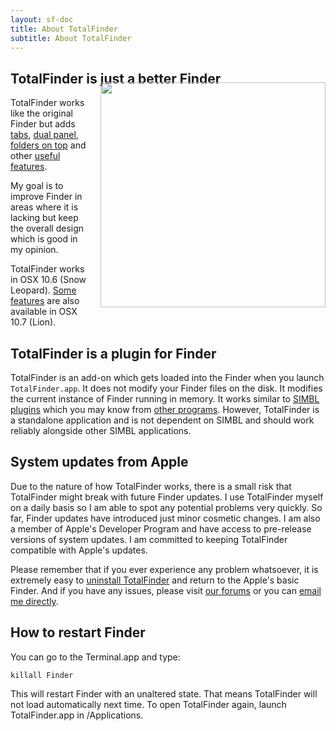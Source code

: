 ```yaml
---
layout: sf-doc
title: About TotalFinder
subtitle: About TotalFinder
---
```


## TotalFinder is just a better Finder

<img src="/images/showcase/thumb-showcase-dual-mode.png" style="float:right; width:360px; margin-left: 20px; position: relative; top: -24px">

TotalFinder works like the original Finder but adds [tabs](/tabs), [dual panel](/dual-mode), [folders on top](/folders-on-top) and other [useful features](/tweaks).

My goal is to improve Finder in areas where it is lacking but keep the overall design which is good in my opinion.

TotalFinder works in OSX 10.6 (Snow Leopard). [Some features](/lion) are also available in OSX 10.7 (Lion).

## TotalFinder is a plugin for Finder

TotalFinder is an add-on which gets loaded into the Finder when you launch `TotalFinder.app`. It does not modify your Finder files on the disk.  It modifies the current instance of Finder running in memory. It works similar to [SIMBL plugins](http://www.culater.net/software/SIMBL/SIMBL.php) which you may know from [other programs](http://code.google.com/p/simbl/wiki/SIMBLPlugins). However, TotalFinder is a standalone application and is not dependent on SIMBL and should work reliably alongside other SIMBL applications.

## System updates from Apple

Due to the nature of how TotalFinder works, there is a small risk that TotalFinder might break with future Finder updates. I use TotalFinder myself on a daily basis so I am able to spot any potential problems very quickly. So far, Finder updates have introduced just minor cosmetic changes. I am also a member of Apple's Developer Program and have access to pre-release versions of system updates. I am committed to keeping TotalFinder compatible with Apple's updates. 

Please remember that if you ever experience any problem whatsoever, it is extremely easy to [uninstall TotalFinder](/uninstallation) and return to the Apple's basic Finder. And if you have any issues, please visit [our forums](http://support.binaryage.com) or you can [email me directly](mailto:antonin@binaryage.com).

## How to restart Finder

You can go to the Terminal.app and type: 
   
    killall Finder 
    
This will restart Finder with an unaltered state. That means TotalFinder will not load automatically next time. To open TotalFinder again, launch TotalFinder.app in /Applications.